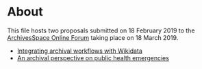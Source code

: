# About

This file hosts two proposals submitted on 18 February 2019 to the [ArchivesSpace Online Forum](https://archivesspace.atlassian.net/wiki/spaces/ADC/pages/802127927/ArchivesSpace+Online+Forum+2019) taking place on 18 March 2019.

- [Integrating archival workflows with Wikidata](https://github.com/Daniel-Mietchen/events/blob/master/ArchivesSpace-Online-Forum-2019-wikis.md)
- [An archival perspective on public health emergencies](https://github.com/Daniel-Mietchen/events/blob/master/ArchivesSpace-Online-Forum-2019-emergencies.md)
